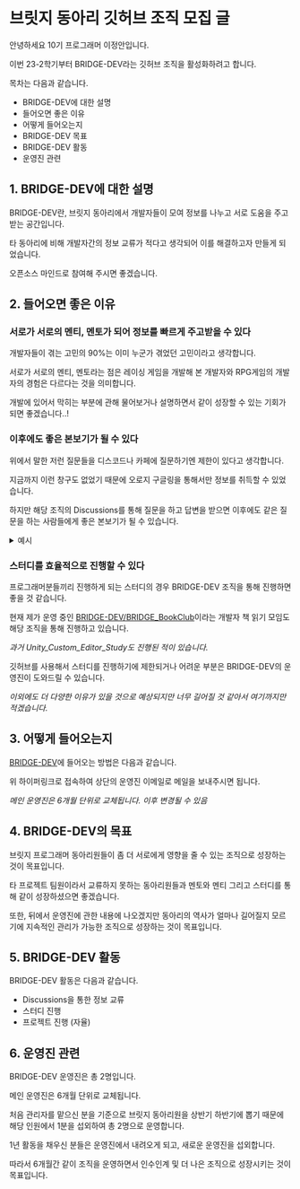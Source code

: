 # 브릿지 동아리 깃허브 조직 모집 글

안녕하세요 10기 프로그래머 이정안입니다.

이번 23-2학기부터 BRIDGE-DEV라는 깃허브 조직을 활성화하려고 합니다.

목차는 다음과 같습니다.

- BRIDGE-DEV에 대한 설명
- 들어오면 좋은 이유
- 어떻게 들어오는지
- BRIDGE-DEV 목표
- BRIDGE-DEV 활동
- 운영진 관련

## 1. BRIDGE-DEV에 대한 설명

BRIDGE-DEV란, 브릿지 동아리에서 개발자들이 모여 정보를 나누고 서로 도움을 주고받는 공간입니다.

타 동아리에 비해 개발자간의 정보 교류가 적다고 생각되어 이를 해결하고자 만들게 되었습니다.

오픈소스 마인드로 참여해 주시면 좋겠습니다.

## 2. 들어오면 좋은 이유

### 서로가 서로의 멘티, 멘토가 되어 정보를 빠르게 주고받을 수 있다

개발자들이 겪는 고민의 90%는 이미 누군가 겪었던 고민이라고 생각합니다.

서로가 서로의 멘티, 멘토라는 점은 레이싱 게임을 개발해 본 개발자와 RPG게임의 개발자의 경험은 다르다는 것을 의미합니다.

개발에 있어서 막히는 부분에 관해 물어보거나 설명하면서 같이 성장할 수 있는 기회가 되면 좋겠습니다..!

### 이후에도 좋은 본보기가 될 수 있다

위에서 말한 저런 질문들을 디스코드나 카페에 질문하기엔 제한이 있다고 생각합니다.

지금까지 이런 창구도 없었기 때문에 오로지 구글링을 통해서만 정보를 취득할 수 있었습니다.

하지만 해당 조직의 Discussions를 통해 질문을 하고 답변을 받으면 이후에도 같은 질문을 하는 사람들에게 좋은 본보기가 될 수 있습니다.

<details><summary>예시</summary>
<p>

![image](https://github.com/fkdl0048/ToDo/assets/84510455/5f9178fb-5ede-4a91-b748-0e3a5aaecb46)

</p>
</details>

### 스터디를 효율적으로 진행할 수 있다

프로그래머분들끼리 진행하게 되는 스터디의 경우 BRIDGE-DEV 조직을 통해 진행하면 좋을 것 같습니다.

현재 제가 운영 중인 [BRIDGE-DEV/BRIDGE_BookClub](https://github.com/BRIDGE-DEV/BRIDGE_BookClub)이라는 개발자 책 읽기 모임도 해당 조직을 통해 진행하고 있습니다.

*과거 Unity_Custom_Editor_Study도 진행된 적이 있습니다.*

깃허브를 사용해서 스터디를 진행하기에 제한되거나 어려운 부분은 BRIDGE-DEV의 운영진이 도와드릴 수 있습니다.

*이외에도 더 다양한 이유가 있을 것으로 예상되지만 너무 길어질 것 같아서 여기까지만 적겠습니다.*

## 3. 어떻게 들어오는지

[BRIDGE-DEV](https://github.com/BRIDGE-DEV)에 들어오는 방법은 다음과 같습니다.

위 하이퍼링크로 접속하여 상단의 운영진 이메일로 메일을 보내주시면 됩니다.

*메인 운영진은 6개월 단위로 교체됩니다. 이후 변경될 수 있음*

## 4. BRIDGE-DEV의 목표

브릿지 프로그래머 동아리원들이 좀 더 서로에게 영향을 줄 수 있는 조직으로 성장하는 것이 목표입니다.

타 프로젝트 팀원이라서 교류하지 못하는 동아리원들과 멘토와 멘티 그리고 스터디를 통해 같이 성장하셨으면 좋겠습니다.

또한, 뒤에서 운영진에 관한 내용에 나오겠지만 동아리의 역사가 얼마나 길어질지 모르기에 지속적인 관리가 가능한 조직으로 성장하는 것이 목표입니다.

## 5. BRIDGE-DEV 활동

BRIDGE-DEV 활동은 다음과 같습니다.

- Discussions을 통한 정보 교류
- 스터디 진행
- 프로젝트 진행 (자율)

## 6. 운영진 관련

BRIDGE-DEV 운영진은 총 2명입니다.

메인 운영진은 6개월 단위로 교체됩니다.

처음 관리자를 맡으신 분을 기준으로 브릿지 동아리원을 상반기 하반기에 뽑기 때문에 해당 인원에서 1분을 섭외하여 총 2명으로 운영합니다.

1년 활동을 채우신 분들은 운영진에서 내려오게 되고, 새로운 운영진을 섭외합니다.

따라서 6개월간 같이 조직을 운영하면서 인수인계 및 더 나은 조직으로 성장시키는 것이 목표입니다.
